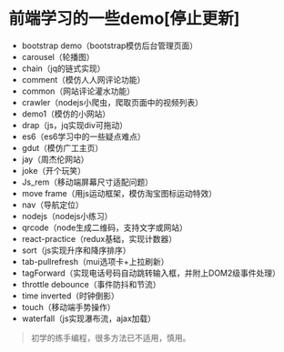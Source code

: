 # 前端学习的一些demo[停止更新]

- bootstrap demo（bootstrap模仿后台管理页面）
- carousel（轮播图）
- chain（jq的链式实现）
- comment（模仿人人网评论功能）
- common（网站评论灌水功能）
- crawler（nodejs小爬虫，爬取页面中的视频列表）
- demo1（模仿的小网站）
- drap（js，jq实现div可拖动）
- es6（es6学习中的一些疑点难点）
- gdut（模仿广工主页）
- jay（周杰伦网站）
- joke（开个玩笑）
- Js_rem（移动端屏幕尺寸适配问题）
- move frame（用js运动框架，模仿淘宝图标运动特效）
- nav（导航定位）
- nodejs（nodejs小练习）
- qrcode（node生成二维码，支持文字或网站）
- react-practice（redux基础，实现计数器）
- sort（js实现升序和降序排序）
- tab-pullrefresh（mui选项卡+上拉刷新）
- tagForward（实现电话号码自动跳转输入框，并附上DOM2级事件处理）
- throttle debounce（事件防抖和节流）
- time inverted（时钟倒影）
- touch（移动端手势操作）
- waterfall（js实现瀑布流，ajax加载）

> 初学的练手编程，很多方法已不适用，慎用。
